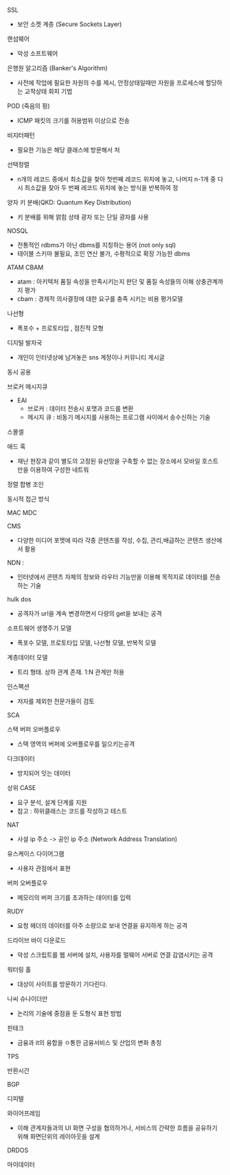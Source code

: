 SSL

- 보안 소켓 계층 (Secure Sockets Layer)

랜섬웨어

- 악성 소프트웨어

은행원 알고리즘 (Banker's Algorithm)

- 사전에 작업에 필요한 자원의 수를 제시, 안정상태일때만 자원을 프로세스에 할당하는 교착상태 회피 기법

POD (죽음의 핑)

- ICMP 패킷의 크기를 허용범위 이상으로 전송

비지터패턴

- 필요한 기능은 해당 클래스에 방문해서 처

선택정렬

- n개의 레코드 중에서 최소값을 찾아 첫번째 레코드 위치에 놓고, 나머지 n-1개 중 다시 최소값을 찾아 두 번째 레코드 위치에 놓는 방식을 반복하여 정

양자 키 분배(QKD: Quantum Key Distribution)

- 키 분배를 위해 얽힘 상태 광자 또는 단일 광자를 사용

NOSQL

- 전통적인 rdbms가 아닌 dbms를 지칭하는 용어 (not only sql)
- 테이블 스키마 불필요, 조인 연산 불가, 수평적으로 확장 가능한 dbms

ATAM CBAM

- atam : 아키텍처 품질 속성을 만족시키는지 판단 및 품질 속성들의 이해 상충관계까지 평가
- cbam : 경제적 의사결정에 대한 요구를 충족 시키는 비용 평가모델

나선형

- 폭포수 + 프로토타입 , 점진적 모형

디지털 발자국

- 개인이 인터넷상에 남겨놓은 sns 계정이나 커뮤니티 게시글

동시 공용

브로커 메시지큐

- EAI 
  - 브로커 : 데이터 전송시 포맷과 코드를 변환
  - 메시지 큐 : 비동기 메시지를 사용하는 프로그램 사이에서 송수신하는 기술

스몰셀

애드 혹

- 재난 현장과 같이 별도의 고정된 유선망을 구축할 수 없는 장소에서 모바일 호스트만을 이용하여 구성한 네트워

정렬 합병 조인

동시적 접근 방식

MAC MDC

CMS

- 다양한 미디어 포멧에 따라 각종 콘텐츠를 작성, 수집, 관리,배급하는 콘텐츠 생산에서 활용

NDN : 

- 인터넷에서 콘텐츠 자체의 정보와 라우터 기능만을 이용해 목적지로 데이터를 전송하는 기술

hulk dos

- 공격자가 url을 계속 변경하면서 다량의 get을 보내는 공격

소프트웨어 생명주기 모델

- 폭포수 모델, 프로토타입 모델, 나선형 모델, 반복적 모델

계층데이터 모델

- 트리 형태. 상하 관계 존재. 1:N 관계만 허용

인스펙션

- 저자를 제외한 전문가들이 검토

SCA

스택 버퍼 오버플로우

- 스택 영역의 버퍼에 오버플로우를 일으키는공격

다크데이터

- 방치되어 잇는 데이터

상위 CASE

- 요구 분석, 설계 단계를 지원
- 참고 : 하위클래스는 코드를 작성하고 테스트

NAT

- 사설 ip 주소 -> 공인 ip 주소 (Network Address Translation)

유스케이스 다이어그램

- 사용자 관점에서 표현

버퍼 오버플로우

- 메모리의 버퍼 크기를 초과하는 데이터를 입력

RUDY

- 요청 헤더의 데이터를 아주 소량으로 보내 연결을 유지하게 하는 공격

드라이브 바이 다운로드

- 악성 스크립트를 웹 서버에 설치, 사용자를 멀웨어 서버로 연결 감염시키는 공격

워터링 홀

- 대상이 사이트를 방문하기 기다린다.

나씨 슈나이더만

- 논리의 기술에 중점을 둔 도형식 표현 방법

핀테크

- 금융과 it의 융합을 ㅇ통한 금융서비스 및 산업의 변화 총칭

TPS

반환시간

BGP

디피텔

와이어프레임

- 이해 관계자들과의 UI 화면 구성을 협의하거나, 서비스의 간략한 흐름을 공유하기 위해 화면단위의 레이아웃을 설계

DRDOS

마이데이터
